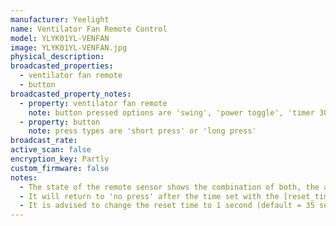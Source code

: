 ```yaml
---
manufacturer: Yeelight
name: Ventilator Fan Remote Control
model: YLYK01YL-VENFAN
image: YLYK01YL-VENFAN.jpg
physical_description:
broadcasted_properties:
  - ventilator fan remote
  - button
broadcasted_property_notes:
  - property: ventilator fan remote
    note: button pressed options are 'swing', 'power toggle', 'timer 30 minutes', 'timer 60 seconds', 'strong wind speed', 'low wind speed'
  - property: button
    note: press types are 'short press' or 'long press'
broadcast_rate:
active_scan: false
encryption_key: Partly
custom_firmware: false
notes:
  - The state of the remote sensor shows the combination of both, the attributes shows the button being used and the type of press individually.
  - It will return to 'no press' after the time set with the [reset_timer](configuration_params#reset_timer) option.
  - It is advised to change the reset time to 1 second (default = 35 seconds).
---
```

